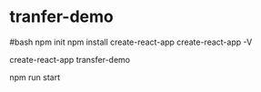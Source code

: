 # tranfer-demo


#bash
npm init
npm install create-react-app
create-react-app -V

create-react-app transfer-demo

npm run start




